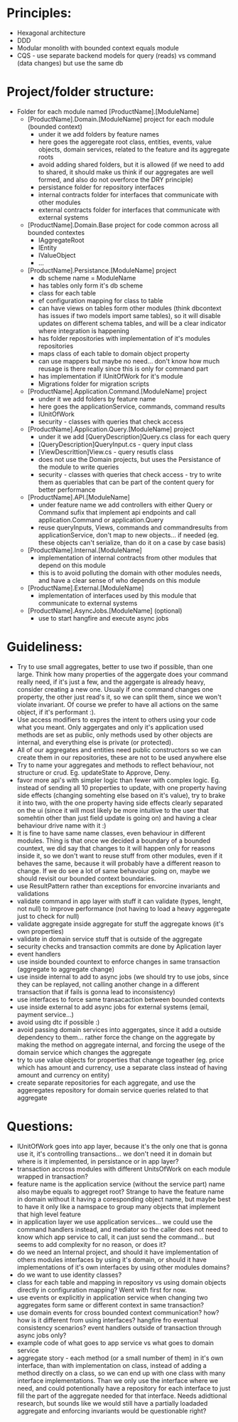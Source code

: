 # Principles:
- Hexagonal architecture
- DDD
- Modular monolith with bounded context equals module
- CQS - use separate backend models for query (reads) vs command (data changes) but use the same db

# Project/folder structure:
- Folder for each module named [ProductName].[ModuleName]
  - [ProductName].Domain.[ModuleName] project for each module (bounded context)
    - under it we add folders by feature names
    - here goes the aggeregate root class, entities, events, value objects, domain services, related to the feature and its aggregate roots
    - avoid adding shared folders, but it is allowed (if we need to add to shared, it should make us think if our aggregates are well formed, and also do not overforce the DRY principle)
    - persistance folder for repository interfaces
    - internal contracts folder for interfaces that communicate with other modules
    - external contracts folder for interfaces that communicate with external systems
  - [ProductName].Domain.Base project for code common across all bounded contextes
    - IAggregateRoot
    - IEntity
    - IValueObject
    - ...
  - [ProductName].Persistance.[ModuleName] project
    - db scheme name = ModuleName
    - has tables only form it's db scheme
    - class for each table
    - ef configuration mapping for class to table
    - can have views on tables form other modules (think dbcontext has issues if two models import same tables), so it will disable updates on different schema tables, and will be a clear indicator where integration is happening
    - has folder repositories with implementation of it's modules repositories
    - maps class of each table to domain object property
    - can use mappers but maybe no need... don't know how much reusage is there really since this is only for command part
    - has implementation if IUnitOfWork for it's module
    - Migrations folder for migration scripts
  - [ProductName].Application.Command.[ModuleName] project
    - under it we add folders by feature name
    - here goes the applicationService, commands, command results
    - IUnitOfWork
    - security - classes with queries that check access
  - [ProductName].Application.Query.[ModuleName] project
    - under it we add [QueryDescription]Query.cs class for each query
    - [QueryDescription]QueryInput.cs - query input class
    - [ViewDescrittion]View.cs - query resutls class
    - does not use the Domain projects, but uses the Persistance of the module to write queries
    - security - classes with queries that check access - try to write them as queriables that can be part of the content query for better performance
  - [ProductName].API.[ModuleName]
    - under feature name we add controllers with either Query or Command sufix that implement api endpoints and call application.Command or application.Query
    - reuse queryInputs, Views, commands and commandresults from applicationService, don't map to new objects... if needed (eg. these objects can't serialize, than do it on a case by case basis)
  - [ProductName].Internal.[ModuleName]
    - implementation of internal contracts from other modules that depend on this module
    - this is to avoid polluting the domain with other modules needs, and have a clear sense of who depends on this module
  - [ProductName].External.[ModuleName]
    - implementation of interfaces used by this module that communicate to external systems
  - [ProductName].AsyncJobs.[ModuleName] (optional)
    - use to start hangfire and execute async jobs

# Guideliness:
- Try to use small aggregates, better to use two if possible, than one large. Think how many properties of the aggergate does your command really need, if it's just a few, and the aggergate is already heavy, consider creating a new one. Usualy if one command changes one property, the other just read's it, so we can split them, since we won't violate invariant. Of course we prefer to have all actions on the same object, if it's performant :).
- Use access modifiers to expres the intent to others using your code what you meant. Only aggergates and only it's application used methods are set as public, only methods used by other objects are internal, and everything else is private (or protected).
- All of our aggregates and entities need public constructors so we can create them in our repositories, these are not to be used anywhere else
- Try to name your aggregates and methods to reflect behaviour, not structure or crud. Eg. updateState to Approve, Deny.
- favor more api's with simpler logic than fewer with complex logic. Eg. instead of sending all 10 properties to update, with one property having side effects (changing somehting else based on it's value), try to brake it into two, with the one property having side effects clearly separated on the ui (since it will most likely be more intuitive to the user that somehtin other than just field update is going on) and having a clear behaviour drive name with it :)
- It is fine to have same name classes, even behaviour in different modules. Thing is that once we decided a boundary of a bounded countext, we did say that changes to it will happen only for reasons inside it, so we don't want to reuse stuff from other modules, even if it behaves the same, because it will probably have a different reason to change. If we do see a lot of same behavoiur going on, maybe we should revisit our bounded context boundaries.
- use ResultPattern rather than exceptions for envorcine invariants and validations
- validate command in app layer with stuff it can validate (types, lenght, not null) to improve performance (not having to load a heavy aggeregate just to check for null)
- validate aggregate inside aggregate for stuff the aggregate knows (it's own properties)
- validate in domain service stuff that is outside of the aggregate
- security checks and transaction commits are done by Aplication layer
- event handlers
- use inside bounded countext to enforce changes in same transaction (aggregate to aggregate change)
- use inside internal to add to async jobs (we should try to use jobs, since they can be replayed, not calling another change in a different transaction that if fails is gonna lead to inconsistency)
- use interfaces to force same transacaction between bounded contexts
- use inside external to add async jobs for external systems (email, payment service...)
- avoid using dtc if possible :)
- avoid passing domain services into aggergates, since it add a outside dependency to them... rather force the change on the aggregate by making the method on aggregate internal, and forcing the usege of the domain service which changes the aggregate
- try to use value objects for properties that change togeather (eg. price which has amount and currency, use a separate class instead of having amount and currency on entity)
- create separate repositories for each aggregate, and use the aggeregates repository for domain service queries related to that aggregate

# Questions:
- IUnitOfWork goes into app layer, because it's the only one that is gonna use it, it's controlling transactions... we don't need it in domain but where is it implemented, in persistance or in app layer?
- transaction accross modules with different UnitsOfWork on each module wrapped in transaction?
- feature name is the application service (without the service part) name also maybe equals to aggreget root? Strange to have the feature name in domain without it having a coresponding object name, but maybe best to have it only like a namspace to group many objects that implement that high level feature
- in application layer we use application services... we could use the command handlers instead, and mediator so the caller does not need to know which app service to call, it can just send the command... but seems to add complexity for no reason, or does it?
- do we need an Internal project, and should it have implementation of others modules interfaces by using it's domain, or should it have implementations of it's own interfaces by using other modules domains?
- do we want to use identity classes?
- class for each table and mapping in repository vs using domain objects directly in configuration mapping? Went with first for now.
- use events or explicitly in application service when changing two aggregates form same or different context in same transaction?
- use domain events for cross bounded context communication? how? how is it different from using interfaces? hangfire fro eventual consistency scenarios? event handlers outside of transaction through async jobs only?
- example code of what goes to app service vs what goes to domain service
- aggregate story - each method (or a small number of them) in it's own interface, than with implementation on class, instead of adding a method directly on a class, so we can end up with one class with many interface implementations. Than we only use the interface where we need, and could potentionally have a repository for each interface to just fill the part of the aggregate needed for that interface. Needs adidtional research, but sounds like we would still have a partially loadaded aggregate and enforcing invariants would be questionable right?
